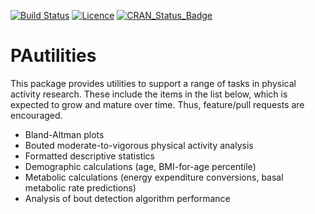 <!-- README.md is generated from README.Rmd. Please edit that file -->

[![Build
Status](https://travis-ci.org/paulhibbing/PAutilities.svg?branch=master)](https://travis-ci.org/paulhibbing/PAutilities)
[![Licence](https://img.shields.io/badge/licence-GPL--3-blue.svg)](https://www.gnu.org/licenses/gpl-3.0.en.html)
[![CRAN\_Status\_Badge](http://www.r-pkg.org/badges/version/PAutilities)](https://cran.r-project.org/package=PAutilities)

# PAutilities

This package provides utilities to support a range of tasks in physical
activity research. These include the items in the list below, which is
expected to grow and mature over time. Thus, feature/pull requests are
encouraged.

  - Bland-Altman plots
  - Bouted moderate-to-vigorous physical activity analysis
  - Formatted descriptive statistics
  - Demographic calculations (age, BMI-for-age percentile)
  - Metabolic calculations (energy expenditure conversions, basal
    metabolic rate predictions)
  - Analysis of bout detection algorithm performance
